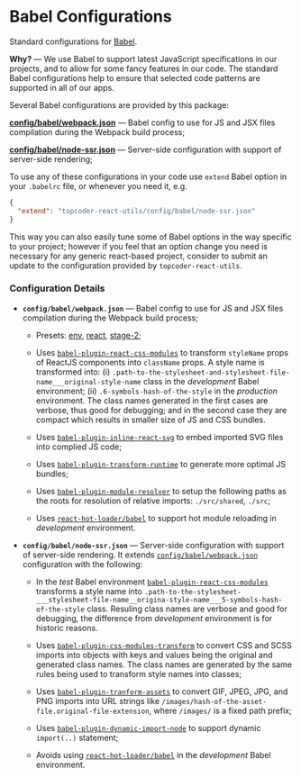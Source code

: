 # Babel Configurations
Standard configurations for [Babel](https://babeljs.io/).

**Why?** &mdash; We use Babel to support latest JavaScript specifications in our projects, and to allow for some fancy features in our code. The standard Babel configurations help to ensure that selected code patterns are supported in all of our apps.

Several Babel configurations are provided by this package:

[**config/babel/webpack.json**](#webpack) &mdash; Babel config to use for JS and JSX files compilation during the Webpack build process;

[**config/babel/node-ssr.json**](#node-ssr) &mdash; Server-side configuration with support of server-side rendering;

To use any of these configurations in your code use `extend` Babel option in your `.babelrc` file, or whenever you need it, e.g.
```json
{
  "extend": "topcoder-react-utils/config/babel/node-ssr.json"
}
```
This way you can also easily tune some of Babel options in the way specific to your project; however if you feel that an option change you need is necessary for any generic react-based project, consider to submit an update to the configuration provided by `topcoder-react-utils`.

### Configuration Details

- <a name="webpack">**`config/babel/webpack.json`**</a> &mdash; Babel config to use for JS and JSX files compilation during the Webpack build process;

  - Presets: [env](https://www.npmjs.com/package/babel-preset-env), [react](https://www.npmjs.com/package/babel-preset-react), [stage-2](https://www.npmjs.com/package/babel-preset-stage-2);

  - Uses [`babel-plugin-react-css-modules`](https://www.npmjs.com/package/babel-plugin-react-css-modules) to transform `styleName` props of ReactJS components into `className` props. A style name is transformed into: (i) `.path-to-the-stylesheet-and-stylesheet-file-name___original-style-name` class in the *development* Babel environment; (ii) `.6-symbols-hash-of-the-style` in the *production* environment. The class names generated in the first cases are verbose, thus good for debugging; and in the second case they are compact which results in smaller size of JS and CSS bundles.

  - Uses [`babel-plugin-inline-react-svg`](https://www.npmjs.com/package/babel-plugin-inline-react-svg) to embed imported SVG files into complied JS code;

  - Uses [`babel-plugin-transform-runtime`](https://ww.npmjs.com/package/babel-plugin-transform-runtime) to generate more optimal JS bundles;

  - Uses [`babel-plugin-module-resolver`](https://www.npmjs.com/package/babel-plugin-module-resolver) to setup the following paths as the roots for resolution of relative imports: `./src/shared`, `./src`;

  - Uses [`react-hot-loader/babel`](https://www.npmjs.com/package/react-hot-loader) to support hot module reloading in *development* environment.

- <a name="node-ssr">**`config/babel/node-ssr.json`**</a> &mdash; Server-side configuration with support of server-side rendering. It extends [`config/babel/webpack.json`](#webpack) configuration with the following:

  - In the *test* Babel environment [`babel-plugin-react-css-modules`](https://www.npmjs.com/package/babel-plugin-react-css-modules) transforms a style name into `.path-to-the-stylesheet-___stylesheet-file-name__origina-style-name___5-symbols-hash-of-the-style` class. Resuling class names are verbose and good for debugging, the difference from *development* environment is for historic reasons.

  - Uses [`babel-plugin-css-modules-transform`](https://www.npmjs.com/package/babel-plugin-css-modules-transform) to convert CSS and SCSS imports into objects with keys and values being the original and generated class names. The class names are generated by the same rules being used to transform style names into classes;

  - Uses [`babel-plugin-tranform-assets`](https://www.npmjs.com/package/babel-plugin-transform-assets) to convert GIF, JPEG, JPG, and PNG imports into URL strings like `/images/hash-of-the-asset-file.original-file-extension`, where `/images/` is a fixed path prefix;

  - Uses [`babel-plugin-dynamic-import-node`](https://www.npmjs.com/package/babel-plugin-dynamic-import-node) to support dynamic `import(..)` statement;

  - Avoids using [`react-hot-loader/babel`](https://www.npmjs.com/package/react-hot-loader) in the *development* Babel environment.
